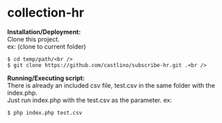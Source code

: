 # collection-hr
**Installation/Deployment:**<br />
Clone this project.<br />
   ex: (clone to current folder)<br />
   ```
   $ cd temp/path/<br />
   $ git clone https://github.com/castlino/subscribe-hr.git .<br />
   ```
**Running/Executing script:**<br />
There is already an included csv file, test.csv in the same folder with the index.php.<br />
Just run index.php with the test.csv as the parameter.
ex:
```
$ php index.php test.csv
```

